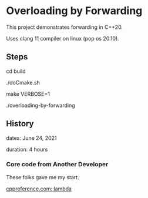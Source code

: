 # Overloading by Forwarding

This project demonstrates forwarding in C++20.

Uses clang 11 compiler on linux (pop os 20.10).

## Steps

cd build

./doCmake.sh

make VERBOSE=1

./overloading-by-forwarding

## History

dates: June 24, 2021

duration: 4 hours

### Core code from Another Developer

These folks gave me my start.

[cppreference.com::lambda](https://en.cppreference.com/w/cpp/language/lambda)
